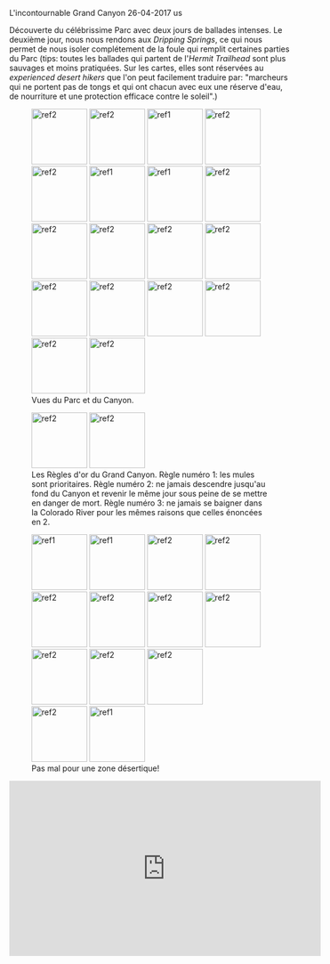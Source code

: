 L'incontournable Grand Canyon
26-04-2017
us

Découverte du célébrissime Parc avec deux jours de ballades intenses. Le deuxième jour, nous nous rendons aux *Dripping Springs*, ce qui nous permet de nous isoler complétement de la foule qui remplit certaines parties du Parc (tips: toutes les ballades qui partent de l'*Hermit Trailhead* sont plus sauvages et moins pratiquées. Sur les cartes, elles sont réservées au *experienced desert hikers* que l'on peut facilement traduire par: "marcheurs qui ne portent pas de tongs et qui ont chacun avec eux une réserve d'eau, de nourriture et une protection efficace contre le soleil".)

<figure>
  <img src='{{ imgThumb "1.jpg"}}' data-image-opened='{{img "1.jpg" }}' class="image" alt="ref2" style="width:100px"/>
  <img src='{{ imgThumb "2.jpg"}}' data-image-opened='{{img "2.jpg" }}' class="image" alt="ref2" style="width:100px"/>
  <img src='{{ imgThumb "3.jpg"}}' data-image-opened='{{img "3.jpg" }}' class="image" alt="ref1" style="width:100px"/>
  <img src='{{ imgThumb "4.jpg"}}' data-image-opened='{{img "4.jpg" }}' class="image" alt="ref2" style="width:100px"/>
  <img src='{{ imgThumb "5.jpg"}}' data-image-opened='{{img "5.jpg" }}' class="image" alt="ref2" style="width:100px"/>
  <img src='{{ imgThumb "9.jpg"}}' data-image-opened='{{img "9.jpg" }}' class="image" alt="ref1" style="width:100px"/>
  <img src='{{ imgThumb "10.jpg"}}' data-image-opened='{{img "10.jpg" }}' class="image" alt="ref1" style="width:100px"/>
  <img src='{{ imgThumb "11.jpg"}}' data-image-opened='{{img "11.jpg" }}' class="image" alt="ref2" style="width:100px"/>
  <img src='{{ imgThumb "12.jpg"}}' data-image-opened='{{img "12.jpg" }}' class="image" alt="ref2" style="width:100px"/>
  <img src='{{ imgThumb "15.jpg"}}' data-image-opened='{{img "15.jpg" }}' class="image" alt="ref2" style="width:100px"/>
  <img src='{{ imgThumb "16.jpg"}}' data-image-opened='{{img "16.jpg" }}' class="image" alt="ref2" style="width:100px"/>
  <img src='{{ imgThumb "17.jpg"}}' data-image-opened='{{img "17.jpg" }}' class="image" alt="ref2" style="width:100px"/>
  <img src='{{ imgThumb "18.jpg"}}' data-image-opened='{{img "18.jpg" }}' class="image" alt="ref2" style="width:100px"/>
  <img src='{{ imgThumb "24.jpg"}}' data-image-opened='{{img "24.jpg" }}' class="image" alt="ref2" style="width:100px"/>
  <img src='{{ imgThumb "27.jpg"}}' data-image-opened='{{img "27.jpg" }}' class="image" alt="ref2" style="width:100px"/>
  <img src='{{ imgThumb "28.jpg"}}' data-image-opened='{{img "28.jpg" }}' class="image" alt="ref2" style="width:100px"/>
  <img src='{{ imgThumb "29.jpg"}}' data-image-opened='{{img "29.jpg" }}' class="image" alt="ref2" style="width:100px"/>
  <img src='{{ imgThumb "32.jpg"}}' data-image-opened='{{img "32.jpg" }}' class="image" alt="ref2" style="width:100px"/>
  <figcaption>Vues du Parc et du Canyon.</figcaption>
</figure>

<figure>
  <img src='{{ imgThumb "13.jpg"}}' data-image-opened='{{img "13.jpg" }}' class="image" alt="ref2" style="width:100px"/>
  <img src='{{ imgThumb "14.jpg"}}' data-image-opened='{{img "14.jpg" }}' class="image" alt="ref2" style="width:100px"/>
  <figcaption>Les Règles d'or du Grand Canyon. Règle numéro 1: les mules sont prioritaires. Règle numéro 2: ne jamais descendre jusqu'au fond du Canyon et revenir le même jour sous peine de se mettre en danger de mort. Règle numéro 3: ne jamais se baigner dans la Colorado River pour les mêmes raisons que celles énoncées en 2.</figcaption>
</figure>

<figure>
  <img src='{{ imgThumb "6.jpg"}}' data-image-opened='{{img "6.jpg" }}' class="image" alt="ref1" style="width:100px"/>
  <img src='{{ imgThumb "8.jpg"}}' data-image-opened='{{img "8.jpg" }}' class="image" alt="ref1" style="width:100px"/>
    <img src='{{ imgThumb "19.jpg"}}' data-image-opened='{{img "19.jpg" }}' class="image" alt="ref2" style="width:100px"/>
  <img src='{{ imgThumb "20.jpg"}}' data-image-opened='{{img "20.jpg" }}' class="image" alt="ref2" style="width:100px"/>
  <img src='{{ imgThumb "21.jpg"}}' data-image-opened='{{img "21.jpg" }}' class="image" alt="ref2" style="width:100px"/>
  <img src='{{ imgThumb "23.jpg"}}' data-image-opened='{{img "23.jpg" }}' class="image" alt="ref2" style="width:100px"/>
  <img src='{{ imgThumb "25.jpg"}}' data-image-opened='{{img "25.jpg" }}' class="image" alt="ref2" style="width:100px"/>
  <img src='{{ imgThumb "26.jpg"}}' data-image-opened='{{img "26.jpg" }}' class="image" alt="ref2" style="width:100px"/>
  <img src='{{ imgThumb "30.jpg"}}' data-image-opened='{{img "30.jpg" }}' class="image" alt="ref2" style="width:100px"/>
  <img src='{{ imgThumb "31.jpg"}}' data-image-opened='{{img "31.jpg" }}' class="image" alt="ref2" style="width:100px"/>
  <img src='{{ imgThumb "33.jpg"}}' data-image-opened='{{img "33.jpg" }}' class="image" alt="ref2" style="width:100px"/>
  <br>
  <img src='{{ imgThumb "22.jpg"}}' data-image-opened='{{img "22.jpg" }}' class="image" alt="ref2" style="height:100px"/>
  <img src='{{ imgThumb "7.jpg"}}' data-image-opened='{{img "7.jpg" }}' class="image" alt="ref1" style="height:100px"/>
   <figcaption>Pas mal pour une zone désertique!</figcaption>
</figure>


<div style="text-align: center;">
  <iframe width="560" height="315" src="https://www.youtube.com/embed/OUZ4mcPh7hs" frameborder="0" allowfullscreen></iframe>
</div>

